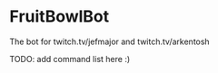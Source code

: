 # FruitBowlBot
The bot for twitch.tv/jefmajor and twitch.tv/arkentosh

TODO: add command list here :)
